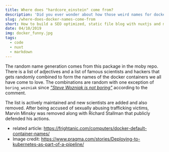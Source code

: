 ```yaml
---
title: Where does "hardcore_einstein" come from?
description: 'Did you ever wonder about how those weird names for docker containers were generated? Probability not, but the more you know!'
slug: /where-does-docker-names-come-from
short: How to build a SEO optimized, static file blog with nuxtjs and markdown files. Including a sitemap.xml and catagory or tag pages.
date: 04/10/2019
img: docker_funny.jpg
tags:
  - code
  - nuxt
  - markdown
---
```


The random name generation comes from this package in the moby repo. There is a list of adjectives and a list of famous scientists and hackers that gets randomly combined to form the names of the docker containers we all have come to love. The combinations are random with one exception of `boring_wozniak` since [*"Steve Wozniak is not boring"*](https://github.com/moby/moby/blob/master/pkg/namesgenerator/names-generator.go#L844) according to the comment.

The list is actively maintained and new scientists are added and also removed. After being accused of sexually abusing trafficking victims, Marvin Minsky was removed along with Richard Stallman that publicly defended his actions.

* related article: https://frightanic.com/computers/docker-default-container-names/
* Image credit: https://www.praqma.com/stories/Deploying-to-kubernetes-as-part-of-a-pipeline/
